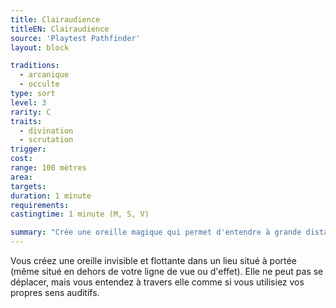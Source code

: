```yaml
---
title: Clairaudience
titleEN: Clairaudience
source: 'Playtest Pathfinder'
layout: block

traditions:
  - arcanique
  - occulte
type: sort
level: 3
rarity: C
traits:
  - divination
  - scrutation
trigger: 
cost: 
range: 100 mètres
area: 
targets: 
duration: 1 minute
requirements: 
castingtime: 1 minute (M, S, V)

summary: "Crée une oreille magique qui permet d'entendre à grande distance."
---
```

Vous créez une oreille invisible et flottante dans un lieu situé à portée (même situé en dehors de votre ligne de vue ou d'effet). Elle ne peut pas se déplacer, mais vous entendez à travers elle comme si vous utilisiez vos propres sens auditifs.
